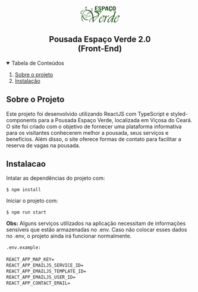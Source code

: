 <div align="center">

<img src="src/readMeAssets/logo.png" alt="Logo" width="106" height="45">
<h2>Pousada Espaço Verde 2.0 <br>(Front-End)</h2>
</div>


<details open="open">
  <summary> Tabela de Conteúdos</summary>
  <ol>
    <li>
      <a href="#sobre-o-projeto">Sobre o projeto</a>
    </li>
    <li>
      <a href="#instalacao">Instalação</a>
    </li>
  </ol>
</details>

## Sobre o Projeto

Este projeto foi desenvolvido utilizando ReactJS com TypeScript e styled-components para a Pousada Espaço Verde, localizada em Viçosa do Ceará. O site foi criado com o objetivo de fornecer uma plataforma informativa para os visitantes conhecerem melhor a pousada, seus serviços e benefícios. Além disso, o site oferece formas de contato para facilitar a reserva de vagas na pousada.

## Instalacao
Intalar as dependências do projeto com:

```
$ npm install
```

Iniciar o projeto com:

```
$ npm run start
```

**Obs:** Alguns serviços utilizados na aplicação necessitam de informações sensíveis que estão armazenadas no .env. Caso não colocar esses dados no .env, o projeto ainda irá funcionar normalmente.

```
.env.example:

REACT_APP_MAP_KEY=
REACT_APP_EMAILJS_SERVICE_ID=
REACT_APP_EMAILJS_TEMPLATE_ID=
REACT_APP_EMAILJS_USER_ID=
REACT_APP_CONTACT_EMAIL=
```